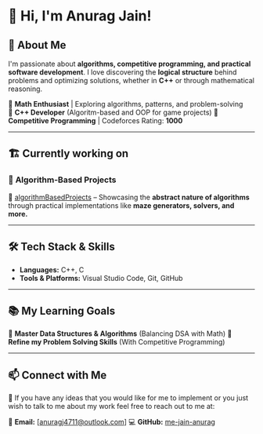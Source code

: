# 👋 Hi, I'm Anurag Jain!  

## 🚀 About Me  

I'm passionate about **algorithms, competitive programming, and practical software development**. I love discovering the **logical structure** behind problems and optimizing solutions, whether in **C++** or through mathematical reasoning.  

  
🔹 **Math Enthusiast** | Exploring algorithms, patterns, and problem-solving  
🔹 **C++ Developer** (Algoritm-based and OOP for game projects) 
🔹 **Competitive Programming** | Codeforces Rating: **1000**  

---  

## 🏗️ Currently working on  

### 🔢 **Algorithm-Based Projects**  
📌 [algorithmBasedProjects](https://github.com/me-jain-anurag/algorithmBasedProjects) – Showcasing the **abstract nature of algorithms** through practical implementations like **maze generators, solvers, and more.**  


---  

## 🛠️ Tech Stack & Skills  

- **Languages:** C++, C
- **Tools & Platforms:** Visual Studio Code, Git, GitHub

---  

## 📚 My Learning Goals  

🔸 **Master Data Structures & Algorithms** (Balancing DSA with Math) 
🔸 **Refine my Problem Solving Skills**  (With Competitive Programming)

---  

## 📫 Connect with Me  

💬 If you have any ideas that you would like for me to implement or you just wish to talk to me about my work feel free to reach out to me at:


📧 **Email:** [anuragj4711@outlook.com]
💻 **GitHub:** [me-jain-anurag](https://github.com/me-jain-anurag)
